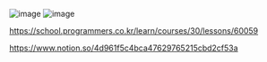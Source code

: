 ![image](https://user-images.githubusercontent.com/84365977/180016173-35b446b9-e040-4ca1-87f3-29fb005ab3f0.png)
![image](https://user-images.githubusercontent.com/84365977/180016223-03498b22-27f9-4328-81d6-2436b7e0f83e.png)

https://school.programmers.co.kr/learn/courses/30/lessons/60059

https://www.notion.so/4d961f5c4bca47629765215cbd2cf53a
